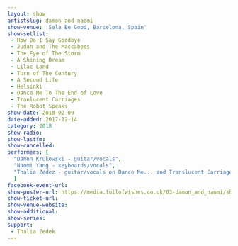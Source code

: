 ```yaml
---
layout: show
artistslug: damon-and-naomi
show-venue: 'Sala Be Good, Barcelona, Spain'
show-setlist:
 - How Do I Say Goodbye
 - Judah and The Maccabees
 - The Eye of The Storm
 - A Shining Dream
 - Lilac Land
 - Turn of The Century
 - A Second Life
 - Helsinki
 - Dance Me To The End of Love
 - Tranlucent Carriages
 - The Robot Speaks
show-date: 2018-02-09
date-added: 2017-12-14
category: 2018
show-radio:
show-lastfm:
show-cancelled:
performers: [
  "Damon Krukowski - guitar/vocals",
  "Naomi Yang - keyboards/vocals",
  "Thalia Zedez - guitar/vocals on Dance Me... and Translucent Carriages"
  ]
facebook-event-url:
show-poster-url: https://media.fullofwishes.co.uk/03-damon_and_naomi/show_assets/2018-02/damon-and-naomi-spain-2018-02.jpg
show-ticket-url:
show-venue-website:
show-additional:
show-series:
support:
 - Thalia Zedek
---
```



